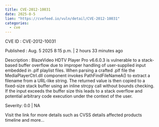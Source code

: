 ```yaml
---
title: CVE-2012-10031
date: 2025-8-5
lien: "https://cvefeed.io/vuln/detail/CVE-2012-10031"
categories:
  - cve
---
```


CVE ID : CVE-2012-10031

Published :  Aug. 5
2025
8:15 p.m. | 2 hours
33 minutes ago

Description : BlazeVideo HDTV Player Pro v6.6.0.3 is vulnerable to a stack-based buffer overflow due to improper handling of user-supplied input embedded in .plf playlist files. When parsing a crafted .plf file
the MediaPlayerCtrl.dll component invokes PathFindFileNameA() to extract a filename from a URL-like string. The returned value is then copied to a fixed-size stack buffer using an inline strcpy call without bounds checking. If the input exceeds the buffer size
this leads to a stack overflow and potential arbitrary code execution under the context of the user.

Severity: 0.0 | NA

Visit the link for more details
such as CVSS details
affected products
timeline
and more...
